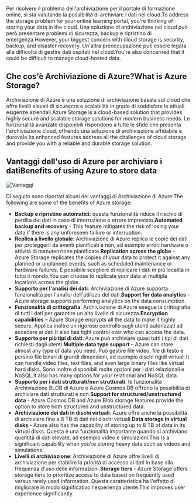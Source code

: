 <span data-ttu-id="e038b-101">Per risolvere il problema dell'archiviazione per il portale di formazione online, si sta valutando la possibilità di archiviare i dati nel cloud.</span><span class="sxs-lookup"><span data-stu-id="e038b-101">To address the storage problem for your online learning portal, you're thinking of storing your data in the cloud.</span></span> <span data-ttu-id="e038b-102">Una soluzione di archiviazione nel cloud può però presentare problemi di sicurezza, backup e ripristino di emergenza.</span><span class="sxs-lookup"><span data-stu-id="e038b-102">However, your biggest concern with cloud storage is security, backup, and disaster recovery.</span></span> <span data-ttu-id="e038b-103">Un'altra preoccupazione può essere legata alla difficoltà di gestire dati ospitati nel cloud.</span><span class="sxs-lookup"><span data-stu-id="e038b-103">You're also concerned that it could be difficult to manage cloud-hosted data.</span></span>

## <a name="what-is-azure-storage"></a><span data-ttu-id="e038b-104">Che cos'è Archiviazione di Azure?</span><span class="sxs-lookup"><span data-stu-id="e038b-104">What is Azure Storage?</span></span>

<span data-ttu-id="e038b-105">Archiviazione di Azure è una soluzione di archiviazione basata sul cloud che offre livelli elevati di sicurezza e scalabilità in grado di soddisfare le attuali esigenze aziendali.</span><span class="sxs-lookup"><span data-stu-id="e038b-105">Azure Storage is a cloud-based solution that provides highly secure and scalable storage solutions for modern business needs.</span></span> <span data-ttu-id="e038b-106">Le funzionalità avanzate disponibili rispondono a tutte le sfide che presenta l'archiviazione cloud, offrendo una soluzione di archiviazione affidabile e durevole.</span><span class="sxs-lookup"><span data-stu-id="e038b-106">Its enhanced features address all the challenges of cloud storage  and provide you with a reliable and durable storage solution.</span></span>

## <a name="benefits-of-using-azure-to-store-data"></a><span data-ttu-id="e038b-107">Vantaggi dell'uso di Azure per archiviare i dati</span><span class="sxs-lookup"><span data-stu-id="e038b-107">Benefits of using Azure to store data</span></span>

![Vantaggi](../media-draft/Benefits.png)

<span data-ttu-id="e038b-109">Di seguito sono riportati alcuni dei vantaggi di Archiviazione di Azure:</span><span class="sxs-lookup"><span data-stu-id="e038b-109">The following are some of the benefits of Azure storage:</span></span>

- <span data-ttu-id="e038b-110">**Backup e ripristino automatici**: questa funzionalità riduce il rischio di perdita dei dati in caso di interruzione o errore imprevisto.</span><span class="sxs-lookup"><span data-stu-id="e038b-110">**Automated backup and recovery** -  This feature mitigates the risk of losing your data if there is any unforeseen failure or interruption.</span></span>
- <span data-ttu-id="e038b-111">**Replica a livello globale**: Archiviazione di Azure replica le copie dei dati per proteggerli da eventi pianificati e non, ad esempio errori hardware o attività di manutenzione pianificate.</span><span class="sxs-lookup"><span data-stu-id="e038b-111">**Replication across the globe** - Azure Storage replicates the copies of your data to protect it against any planned or unplanned events, such as scheduled maintenance or hardware failures.</span></span> <span data-ttu-id="e038b-112">È possibile scegliere di replicare i dati in più località in tutto il mondo.</span><span class="sxs-lookup"><span data-stu-id="e038b-112">You can choose to replicate your data at multiple locations across the globe.</span></span>
- <span data-ttu-id="e038b-113">**Supporto per l'analisi dei dati**: Archiviazione di Azure supporta funzionalità per l'analisi dell'utilizzo dei dati.</span><span class="sxs-lookup"><span data-stu-id="e038b-113">**Support for data analytics** – Azure storage supports performing analytics on the data consumption.</span></span>
- <span data-ttu-id="e038b-114">**Funzionalità di crittografia**: Archiviazione di Azure esegue la crittografia di tutti i dati per garantire un alto livello di sicurezza.</span><span class="sxs-lookup"><span data-stu-id="e038b-114">**Encryption capabilities** – Azure Storage encrypts all the data to make it highly secure.</span></span> <span data-ttu-id="e038b-115">Applica inoltre un rigoroso controllo sugli utenti autorizzati ad accedere ai dati.</span><span class="sxs-lookup"><span data-stu-id="e038b-115">It also has tight control over who can access the data.</span></span>
- <span data-ttu-id="e038b-116">**Supporto per più tipi di dati**: Azure può archiviare quasi tutti i tipi di dati richiesti dagli utenti.</span><span class="sxs-lookup"><span data-stu-id="e038b-116">**Multiple data type support** – Azure can store almost any type of data you need.</span></span> <span data-ttu-id="e038b-117">Può gestire file video, file di testo e persino file binari di grandi dimensioni, ad esempio dischi rigidi virtuali.</span><span class="sxs-lookup"><span data-stu-id="e038b-117">It can handle video files, text files, and even large binary files like virtual hard disks.</span></span> <span data-ttu-id="e038b-118">Sono inoltre disponibili molte opzioni per i dati relazionali e NoSQL.</span><span class="sxs-lookup"><span data-stu-id="e038b-118">It also has many options for your relational and NoSQL data.</span></span>
- <span data-ttu-id="e038b-119">**Supporto per i dati strutturati/non strutturati**: le funzionalità Archiviazione BLOB di Azure e Azure Cosmos DB offrono la possibilità di archiviare dati strutturati e non.</span><span class="sxs-lookup"><span data-stu-id="e038b-119">**Support for structured/unstructured data** - Azure Cosmos DB and Azure Blob storage features provide the option to store both structured and unstructured data.</span></span>
- <span data-ttu-id="e038b-120">**Archiviazione dei dati in dischi virtuali**: Azure offre anche la possibilità di archiviare fino a 8 TB di dati nei dischi virtuali.</span><span class="sxs-lookup"><span data-stu-id="e038b-120">**Data storage in virtual disks** - Azure also has the capability of storing up to 8 TB of data in its virtual disks.</span></span> <span data-ttu-id="e038b-121">Questa è una funzionalità importante quando si archiviano quantità di dati elevate, ad esempio video e simulazioni.</span><span class="sxs-lookup"><span data-stu-id="e038b-121">This is a significant capability when you're storing heavy data such as videos and simulations.</span></span>
- <span data-ttu-id="e038b-122">**Livelli di archiviazione**: Archiviazione di Azure offre livelli di archiviazione per stabilire la priorità di accesso ai dati in base alla frequenza d'uso delle informazioni.</span><span class="sxs-lookup"><span data-stu-id="e038b-122">**Storage tiers** - Azure Storage offers storage tiers to prioritize access to data based on frequently used versus rarely used information.</span></span> <span data-ttu-id="e038b-123">Questa caratteristica ha l'effetto di migliorare in modo significativo l'esperienza utente.</span><span class="sxs-lookup"><span data-stu-id="e038b-123">This improves user experience significantly.</span></span>
